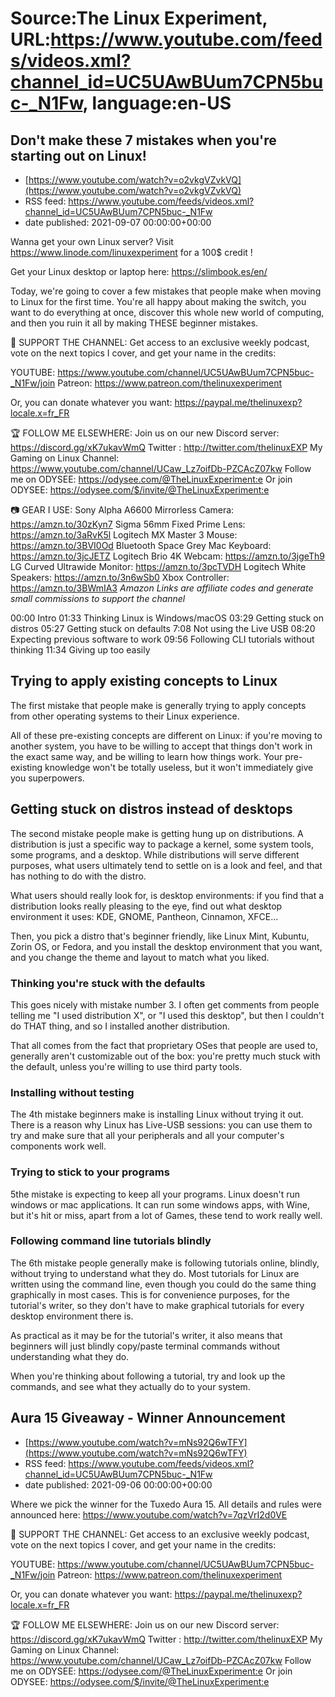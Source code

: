 # Source:The Linux Experiment, URL:https://www.youtube.com/feeds/videos.xml?channel_id=UC5UAwBUum7CPN5buc-_N1Fw, language:en-US

## Don't make these 7 mistakes when you're starting out on Linux!
 - [https://www.youtube.com/watch?v=o2vkgVZvkVQ](https://www.youtube.com/watch?v=o2vkgVZvkVQ)
 - RSS feed: https://www.youtube.com/feeds/videos.xml?channel_id=UC5UAwBUum7CPN5buc-_N1Fw
 - date published: 2021-09-07 00:00:00+00:00

Wanna get your own Linux server? Visit https://www.linode.com/linuxexperiment for a 100$ credit ! 



Get your Linux desktop or laptop here: https://slimbook.es/en/



Today, we're going to cover a few mistakes that people make when moving to Linux for the first time. You're all happy about making the switch, you want to do everything at once, discover this whole new world of computing, and then you ruin it all by making THESE beginner mistakes.



👏 SUPPORT THE CHANNEL:
Get access to an exclusive weekly podcast, vote on the next topics I cover, and get your name in the credits:

YOUTUBE: https://www.youtube.com/channel/UC5UAwBUum7CPN5buc-_N1Fw/join
Patreon: https://www.patreon.com/thelinuxexperiment

Or, you can donate whatever you want: https://paypal.me/thelinuxexp?locale.x=fr_FR

🏆 FOLLOW ME ELSEWHERE:
Join us on our new Discord server: https://discord.gg/xK7ukavWmQ
Twitter : http://twitter.com/thelinuxEXP
My Gaming on Linux Channel: https://www.youtube.com/channel/UCaw_Lz7oifDb-PZCAcZ07kw
Follow me on ODYSEE: https://odysee.com/@TheLinuxExperiment:e
Or join ODYSEE: https://odysee.com/$/invite/@TheLinuxExperiment:e

📷 GEAR I USE:
Sony Alpha A6600 Mirrorless Camera: https://amzn.to/30zKyn7
Sigma 56mm Fixed Prime Lens: https://amzn.to/3aRvK5l
Logitech MX Master 3 Mouse: https://amzn.to/3BVI0Od
Bluetooth Space Grey Mac Keyboard: https://amzn.to/3jcJETZ
Logitech Brio 4K Webcam: https://amzn.to/3jgeTh9
LG Curved Ultrawide Monitor: https://amzn.to/3pcTVDH
Logitech White Speakers: https://amzn.to/3n6wSb0
Xbox Controller: https://amzn.to/3BWmIA3
*Amazon Links are affiliate codes and generate small commissions to support the channel*


00:00 Intro
01:33 Thinking Linux is Windows/macOS
03:29 Getting stuck on distros
05:27 Getting stuck on defaults
7:08 Not using the Live USB
08:20 Expecting previous software to work
09:56 Following CLI tutorials without thinking
11:34 Giving up too easily

## Trying to apply existing concepts to Linux

The first mistake that people make is generally trying to apply concepts from other operating systems to their Linux experience.

All of these pre-existing concepts are different on Linux: if you're moving to another system, you have to be willing to accept that things don't work in the exact same way, and be willing to learn how things work. Your pre-existing knowledge won't be totally useless, but it won't immediately give you superpowers.

## Getting stuck on distros instead of desktops

The second mistake people make is getting hung up on distributions. A distribution is just a specific way to package a kernel, some system tools, some programs, and a desktop. While distributions will serve different purposes, what users ultimately tend to settle on is a look and feel, and that has nothing to do with the distro.

What users should really look for, is desktop environments: if you find that a distribution looks really pleasing to the eye, find out what desktop environment it uses: KDE, GNOME, Pantheon, Cinnamon, XFCE...

Then, you pick a distro that's beginner friendly, like Linux Mint, Kubuntu, Zorin OS, or Fedora, and you install the desktop environment that you want, and you change the theme and layout to match what you liked.

### Thinking you're stuck with the defaults

This goes nicely with mistake number 3.
I often get comments from people telling me "I used distribution X", or "I used this desktop", but then I couldn't do THAT thing, and so I installed another distribution.

That all comes from the fact that proprietary OSes that people are used to, generally aren't customizable out of the box: you're pretty much stuck with the default, unless you're willing to use third party tools.

### Installing without testing

The 4th mistake beginners make is installing Linux without trying it out. There is a reason why Linux has Live-USB sessions: you can use them to try and make sure that all your peripherals and all your computer's components work well.

### Trying to stick to your programs

5the mistake  is expecting to keep all your programs. Linux doesn't run windows or mac applications. It can run some windows apps, with Wine, but it's hit or miss, apart from a lot of Games, these tend to work really well.


### Following command line tutorials blindly

The 6th mistake people generally make is following tutorials online, blindly, without trying to understand what they do.
Most tutorials for Linux are written using the command line, even though you could do the same thing graphically in most cases. This is for convenience purposes, for the tutorial's writer, so they don't have to make graphical tutorials for every desktop environment there is.

As practical as it may be for the tutorial's writer, it also means that beginners will just blindly copy/paste terminal commands without understanding what they do.

When you're thinking about following a tutorial, try and look up the commands, and see what they actually do to your system.

## Aura 15 Giveaway - Winner Announcement
 - [https://www.youtube.com/watch?v=mNs92Q6wTFY](https://www.youtube.com/watch?v=mNs92Q6wTFY)
 - RSS feed: https://www.youtube.com/feeds/videos.xml?channel_id=UC5UAwBUum7CPN5buc-_N1Fw
 - date published: 2021-09-06 00:00:00+00:00

Where we pick the winner for the Tuxedo Aura 15.
All details and rules were announced here: https://www.youtube.com/watch?v=7qzVrI2d0VE



👏 SUPPORT THE CHANNEL:
Get access to an exclusive weekly podcast, vote on the next topics I cover, and get your name in the credits:

YOUTUBE: https://www.youtube.com/channel/UC5UAwBUum7CPN5buc-_N1Fw/join
Patreon: https://www.patreon.com/thelinuxexperiment

Or, you can donate whatever you want: https://paypal.me/thelinuxexp?locale.x=fr_FR

🏆 FOLLOW ME ELSEWHERE:
Join us on our new Discord server: https://discord.gg/xK7ukavWmQ
Twitter : http://twitter.com/thelinuxEXP
My Gaming on Linux Channel: https://www.youtube.com/channel/UCaw_Lz7oifDb-PZCAcZ07kw
Follow me on ODYSEE: https://odysee.com/@TheLinuxExperiment:e
Or join ODYSEE: https://odysee.com/$/invite/@TheLinuxExperiment:e

